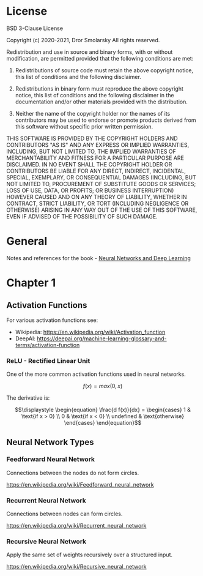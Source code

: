 # License

BSD 3-Clause License

Copyright (c) 2020-2021, Dror Smolarsky
All rights reserved.

Redistribution and use in source and binary forms, with or without
modification, are permitted provided that the following conditions are met:

1. Redistributions of source code must retain the above copyright notice,
   this list of conditions and the following disclaimer.

2. Redistributions in binary form must reproduce the above copyright notice,
   this list of conditions and the following disclaimer in the documentation
   and/or other materials provided with the distribution.

3. Neither the name of the copyright holder nor the names of its
   contributors may be used to endorse or promote products derived from
   this software without specific prior written permission.

THIS SOFTWARE IS PROVIDED BY THE COPYRIGHT HOLDERS AND CONTRIBUTORS "AS IS"
AND ANY EXPRESS OR IMPLIED WARRANTIES, INCLUDING, BUT NOT LIMITED TO, THE
IMPLIED WARRANTIES OF MERCHANTABILITY AND FITNESS FOR A PARTICULAR PURPOSE
ARE DISCLAIMED. IN NO EVENT SHALL THE COPYRIGHT HOLDER OR CONTRIBUTORS BE
LIABLE FOR ANY DIRECT, INDIRECT, INCIDENTAL, SPECIAL, EXEMPLARY, OR
CONSEQUENTIAL DAMAGES (INCLUDING, BUT NOT LIMITED TO, PROCUREMENT OF
SUBSTITUTE GOODS OR SERVICES; LOSS OF USE, DATA, OR PROFITS; OR BUSINESS
INTERRUPTION) HOWEVER CAUSED AND ON ANY THEORY OF LIABILITY, WHETHER IN
CONTRACT, STRICT LIABILITY, OR TORT (INCLUDING NEGLIGENCE OR OTHERWISE)
ARISING IN ANY WAY OUT OF THE USE OF THIS SOFTWARE, EVEN IF ADVISED OF THE
POSSIBILITY OF SUCH DAMAGE.

# General

Notes and references for the book -
[Neural Networks and Deep Learning](http://neuralnetworksanddeeplearning.com/)

# Chapter 1

## Activation Functions

For various activation functions see:

- Wikipedia: https://en.wikipedia.org/wiki/Activation_function
- DeepAI: https://deepai.org/machine-learning-glossary-and-terms/activation-function

### ReLU - Rectified Linear Unit

One of the more common activation functions used in neural networks.

```math
\displaystyle
f(x) = max(0, x)
```

The derivative is:

```math
\displaystyle
\begin{equation}
   \frac{d f(x)}{dx} = \begin{cases}
      1 & \text{if x > 0} \\
      0 & \text{if x < 0} \\
      undefined & \text{otherwise}
   \end{cases}
\end{equation}
```

## Neural Network Types

### Feedforward Neural Network

Connections between the nodes do not form circles.

https://en.wikipedia.org/wiki/Feedforward_neural_network

### Recurrent Neural Network

Connections between nodes can form circles.

https://en.wikipedia.org/wiki/Recurrent_neural_network

### Recursive Neural Network

Apply the same set of weights recursively over a structured input.

https://en.wikipedia.org/wiki/Recursive_neural_network
